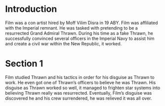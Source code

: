 # Introduction

Film was a con artist hired by Moff Vilim Disra in 19 ABY.
Film was affiliated with the Imperial remnant.
He was tasked with pretending to be a resurrected Grand Admiral Thrawn.
During his time as a fake Thrawn, he successfully convinced several officers in the Imperial Navy to assist him and create a civil war within the New Republic, it worked.

# Section 1

Film studied Thrawn and his tactics in order for his disguise as Thrawn to work.
He even got one of Thrawn’s officers to believe he was Thrawn.
His disguise as Thrawn worked so well, it managed to frighten star systems into believing Thrawn really was resurrected.
Eventually, Film’s disguise was discovered he and his crew surrendered, he was relieved it was all over.
